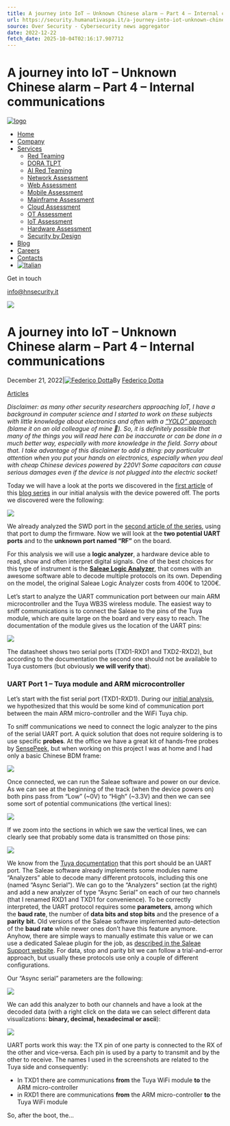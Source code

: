 ```yaml
---
title: A journey into IoT – Unknown Chinese alarm – Part 4 – Internal communications
url: https://security.humanativaspa.it/a-journey-into-iot-unknown-chinese-alarm-part-4-internal-communications/
source: Over Security - Cybersecurity news aggregator
date: 2022-12-22
fetch_date: 2025-10-04T02:16:17.907712
---
```


# A journey into IoT – Unknown Chinese alarm – Part 4 – Internal communications

[![logo](https://hnsecurity.it/wp-content/uploads/2025/09/HN_Security_v2.svg)](https://hnsecurity.it/)

* [Home](https://hnsecurity.it)
* [Company](https://hnsecurity.it/company/)
* [Services](https://hnsecurity.it/services/)
  + [Red Teaming](https://hnsecurity.it/services/red-teaming/)
  + [DORA TLPT](https://hnsecurity.it/services/threat-led-penetration-test-dora/)
  + [AI Red Teaming](https://hnsecurity.it/services/ai-red-teaming/)
  + [Network Assessment](https://hnsecurity.it/services/network-assessment/)
  + [Web Assessment](https://hnsecurity.it/services/web-application-assessment/)
  + [Mobile Assessment](https://hnsecurity.it/services/mobile-application-assessment/)
  + [Mainframe Assessment](https://hnsecurity.it/services/mainframe-assessment/)
  + [Cloud Assessment](https://hnsecurity.it/services/cloud-assessment/)
  + [OT Assessment](https://hnsecurity.it/services/ot-assessment/)
  + [IoT Assessment](https://hnsecurity.it/services/iot-assessment/)
  + [Hardware Assessment](https://hnsecurity.it/services/hardware-assessment/)
  + [Security by Design](https://hnsecurity.it/services/security-by-design/)
* [Blog](https://hnsecurity.it/blog/)
* [Careers](https://hnsecurity.it/careers/)
* [Contacts](https://hnsecurity.it/contacts/)
* [![Italian](https://hnsecurity.it/wp-content/plugins/sitepress-multilingual-cms/res/flags/it.svg)](https://hnsecurity.it/it/blog/a-journey-into-iot-unknown-chinese-alarm-part-4-internal-communications/ "Switch to ")

Get in touch

info@hnsecurity.it

![](https://hnsecurity.it/wp-content/uploads/2025/09/IOT-uai-836x836.jpg)

# A journey into IoT – Unknown Chinese alarm – Part 4 – Internal communications

December 21, 2022|[![Federico Dotta](https://hnsecurity.it/wp-content/uploads/2025/09/Dotta-sm-150x150.jpg)](https://hnsecurity.it/blog/author/federico-dotta/)By [Federico Dotta](https://hnsecurity.it/blog/author/federico-dotta/)

[Articles](https://hnsecurity.it/blog/category/articles/ "View all posts in Articles")

*Disclaimer: as many other security researchers approaching IoT, I have a background in computer science and I started to work on these subjects with little knowledge about electronics and often with a [“YOLO” approach](https://en.wikipedia.org/wiki/YOLO_%28aphorism%29) (blame it on an old colleague of mine 🙂). So, it is definitely possible that many of the things you will read here can be inaccurate or can be done in a much better way, especially with more knowledge in the field. Sorry about that. I take advantage of this disclaimer to add a thing: pay particular attention when you put your hands on electronics, especially when you deal with cheap Chinese devices powered by 220V! Some capacitors can cause serious damages even if the device is not plugged into the electric socket!*

Today we will have a look at the ports we discovered in the [first article](https://hnsecurity.it/blog/a-journey-into-iot-unknown-chinese-alarm-part-1-discover-components-and-ports/) of this [blog series](https://hnsecurity.it/tag/iot/) in our initial analysis with the device powered off. The ports we discovered were the following:

![](https://hnsecurity.it/wp-content/uploads/2022/02/situazione2-1.png)

We already analyzed the SWD port in the [second article of the series](https://hnsecurity.it/blog/a-journey-into-iot-unknown-chinese-alarm-part-2-firmware-dump-and-analysis/), using that port to dump the firmware. Now we will look at the **two potential UART ports** and to the **unknown port named “RF”** on the board.

For this analysis we will use a **logic analyzer**, a hardware device able to read, show and often interpret digital signals. One of the best choices for this type of instrument is the [**Saleae Logic Analyzer**,](https://www.saleae.com/) that comes with an awesome software able to decode multiple protocols on its own. Depending on the model, the original Saleae Logic Analyzer costs from 400€ to 1200€.

Let’s start to analyze the UART communication port between our main ARM microcontroller and the Tuya WB3S wireless module. The easiest way to sniff communications is to connect the Saleae to the pins of the Tuya module, which are quite large on the board and very easy to reach. The documentation of the module gives us the location of the UART pins:

![](https://hnsecurity.it/wp-content/uploads/2022/02/datasheet2_edit-1.png)

The datasheet shows two serial ports (TXD1-RXD1 and TXD2-RXD2), but according to the documentation the second one should not be available to Tuya customers (but obviously **we will verify that**).

### UART Port 1 – Tuya module and ARM microcontroller

Let’s start with the fist serial port (TXD1-RXD1). During our [initial analysis](https://hnsecurity.it/blog/a-journey-into-iot-unknown-chinese-alarm-part-1-discover-components-and-ports/), we hypothesized that this would be some kind of communication port between the main ARM micro-controller and the WiFi Tuya chip.

To sniff communications we need to connect the logic analyzer to the pins of the serial UART port. A quick solution that does not require soldering is to use specific **probes**. At the office we have a great kit of hands-free probes by [SensePeek](https://sensepeek.com/), but when working on this project I was at home and I had only a basic Chinese BDM frame:

![](https://hnsecurity.it/wp-content/uploads/2022/03/PXL_20220224_182105479_edit-scaled-2.jpg)

Once connected, we can run the Saleae software and power on our device. As we can see at the beginning of the track (when the device powers on) both pins pass from “Low” (~0V) to “High” (~3.3V) and then we can see some sort of potential communications (the vertical lines):

![](https://hnsecurity.it/wp-content/uploads/2022/03/saleae1-1.png)

If we zoom into the sections in which we saw the vertical lines, we can clearly see that probably some data is transmitted on those pins:

![](https://hnsecurity.it/wp-content/uploads/2022/03/saleae2-1.png)

We know from the [Tuya documentation](https://developer.tuya.com/en/docs/iot/wb3s-module-datasheet?id=K9dx20n6hz5n4) that this port should be an UART port. The Saleae software already implements some modules name “Analyzers” able to decode many different protocols, including this one (named “Async Serial”). We can go to the “Analyzers” section (at the right) and add a new analyzer of type “Async Serial” on each of our two channels (that I renamed RXD1 and TXD1 for convenience). To be correctly interpreted, the UART protocol requires some **parameters**, among which the **baud rate**, the number of **data bits and stop bits** and the presence of a **parity** **bit.** Old versions of the Saleae software implemented auto-detection of the **baud rate** while newer ones don’t have this feature anymore. Anyhow, there are simple ways to manually estimate this value or we can use a dedicated Saleae plugin for the job, as [described in the Saleae Support website](https://support.saleae.com/protocol-analyzers/analyzer-user-guides/using-async-serial). For data, stop and parity bit we can follow a trial-and-error approach, but usually these protocols use only a couple of different configurations.

Our “Async serial” parameters are the following:

![](https://hnsecurity.it/wp-content/uploads/2022/03/saleae3-1.png)

We can add this analyzer to both our channels and have a look at the decoded data (with a right click on the data we can select different data visualizations: **binary, decimal, hexadecimal or ascii**):

![](https://hnsecurity.it/wp-content/uploads/2022/03/saleae4-1.png)

UART ports work this way: the TX pin of one party is connected to the RX of the other and vice-versa. Each pin is used by a party to transmit and by the other to receive. The names I used in the screenshots are related to the Tuya side and consequently:

* In TXD1 there are communications **from** the Tuya WiFi module **to** the ARM micro-controller
* in RXD1 there are communications **from** the ARM micro-controller **to** the Tuya WiFi module

So, after the boot, the...